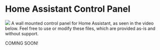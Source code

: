 # Home Assistant Control Panel
<img src="images/panel-main.jpg">
A wall mounted control panel for Home Assistant, as seen in the video below. Feel free to use or modify these files, which are provided as-is and without support.

COMING SOON!
